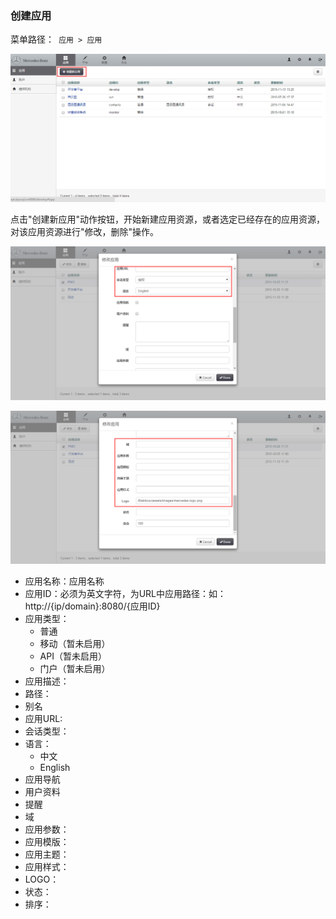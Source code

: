 ### 创建应用

菜单路径：` 应用 > 应用`

![PNG](..\images\application\1.png)

点击"创建新应用"动作按钮，开始新建应用资源，或者选定已经存在的应用资源，对该应用资源进行"修改，删除"操作。

![PNG](..\images\application\2.png)

![PNG](..\images\application\3.png)

- 应用名称：应用名称
- 应用ID：必须为英文字符，为URL中应用路径：如：http://{ip/domain}:8080/{应用ID}
- 应用类型：
  - 普通
  - 移动（暂未启用）
  - API（暂未启用）
  - 门户（暂未启用）
- 应用描述：
- 路径：
- 别名
- 应用URL:
- 会话类型：
- 语言：
  - 中文
  - English
- 应用导航
- 用户资料
- 提醒
- 域
- 应用参数：
- 应用模版：
- 应用主题：
- 应用样式：
- LOGO：
- 状态：
- 排序：